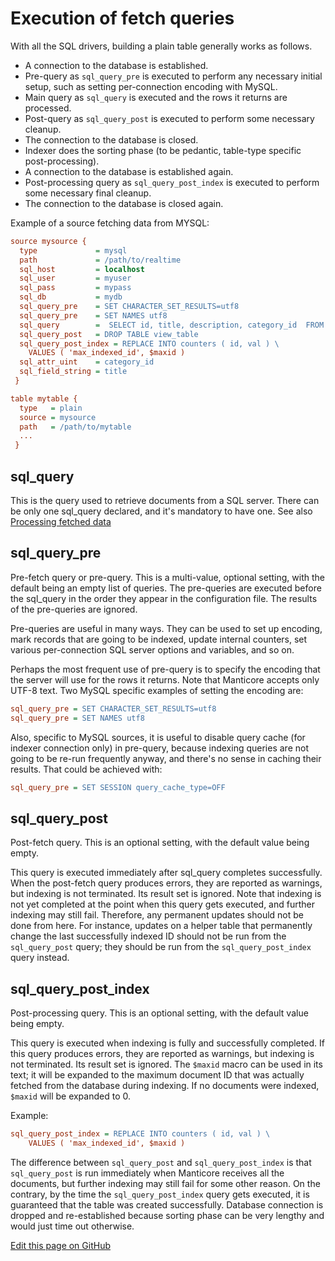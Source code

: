 # Execution of fetch queries

With all the SQL drivers, building a plain table generally works as follows.

* A connection to the database is established.
* Pre-query as `sql_query_pre` is executed to perform any necessary initial setup, such as setting per-connection encoding with MySQL.
* Main query as `sql_query` is executed and the rows it returns are processed.
* Post-query as `sql_query_post` is executed to perform some necessary cleanup.
* The connection to the database is closed.
* Indexer does the sorting phase (to be pedantic, table-type specific post-processing).
* A connection to the database is established again.
* Post-processing query as `sql_query_post_index` is executed to perform some necessary final cleanup.
* The connection to the database is closed again.

Example of a source fetching data from MYSQL:

```ini
source mysource {
  type             = mysql
  path             = /path/to/realtime
  sql_host         = localhost
  sql_user         = myuser
  sql_pass         = mypass
  sql_db           = mydb
  sql_query_pre    = SET CHARACTER_SET_RESULTS=utf8
  sql_query_pre    = SET NAMES utf8
  sql_query        =  SELECT id, title, description, category_id  FROM mytable
  sql_query_post   = DROP TABLE view_table
  sql_query_post_index = REPLACE INTO counters ( id, val ) \
    VALUES ( 'max_indexed_id', $maxid )
  sql_attr_uint    = category_id
  sql_field_string = title
 }

table mytable {
  type   = plain
  source = mysource
  path   = /path/to/mytable
  ...
 }
```

## sql_query

This is the query used to retrieve documents from a SQL server. There can be only one sql_query declared, and it's mandatory to have one. See also [Processing fetched data](../../../Data_creation_and_modification/Adding_data_from_external_storages/Fetching_from_databases/Processing_fetched_data.md#Processing-fetched-data)

## sql_query_pre

Pre-fetch query or pre-query. This is a multi-value, optional setting, with the default being an empty list of queries. The pre-queries are executed before the sql_query in the order they appear in the configuration file. The results of the pre-queries are ignored.

Pre-queries are useful in many ways. They can be used to set up encoding, mark records that are going to be indexed, update internal counters, set various per-connection SQL server options and variables, and so on.

Perhaps the most frequent use of pre-query is to specify the encoding that the server will use for the rows it returns. Note that Manticore accepts only UTF-8 text. Two MySQL specific examples of setting the encoding are:

```ini
sql_query_pre = SET CHARACTER_SET_RESULTS=utf8
sql_query_pre = SET NAMES utf8
```

Also, specific to MySQL sources, it is useful to disable query cache (for indexer connection only) in pre-query, because indexing queries are not going to be re-run frequently anyway, and there's no sense in caching their results.
That could be achieved with:

```ini
sql_query_pre = SET SESSION query_cache_type=OFF
```

## sql_query_post

Post-fetch query. This is an optional setting, with the default value being empty.

This query is executed immediately after sql_query completes successfully. When the post-fetch query produces errors, they are reported as warnings, but indexing is not terminated. Its result set is ignored. Note that indexing is not yet completed at the point when this query gets executed, and further indexing may still fail. Therefore, any permanent updates should not be done from here. For instance, updates on a helper table that permanently change the last successfully indexed ID should not be run from the `sql_query_post` query; they should be run from the `sql_query_post_index` query instead.

## sql_query_post_index

Post-processing query. This is an optional setting, with the default value being empty.

This query is executed when indexing is fully and successfully completed. If this query produces errors, they are reported as warnings, but indexing is not terminated. Its result set is ignored. The `$maxid` macro can be used in its text; it will be expanded to the maximum document ID that was actually fetched from the database during indexing. If no documents were indexed, `$maxid` will be expanded to 0.

Example:
```ini
sql_query_post_index = REPLACE INTO counters ( id, val ) \
    VALUES ( 'max_indexed_id', $maxid )
```

The difference between `sql_query_post` and `sql_query_post_index` is that `sql_query_post` is run immediately when Manticore receives all the documents, but further indexing may still fail for some other reason. On the contrary, by the time the `sql_query_post_index` query gets executed, it is guaranteed that the table was created successfully. Database connection is dropped and re-established because sorting phase can be very lengthy and would just time out otherwise.

[Edit this page on GitHub](https://github.com/manticoresoftware/manticoresearch/tree/master/manual/Data_creation_and_modification/Adding_data_from_external_storages/Fetching_from_databases/Execution_of_fetch_queries.md)

<!-- proofread -->
